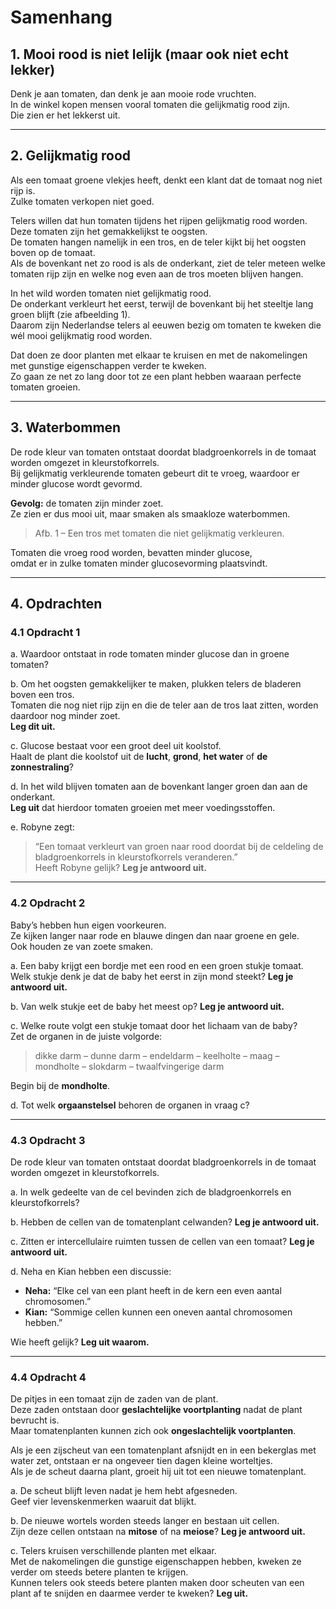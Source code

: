 # Samenhang

## 1. Mooi rood is niet lelijk (maar ook niet echt lekker)

Denk je aan tomaten, dan denk je aan mooie rode vruchten.  
In de winkel kopen mensen vooral tomaten die gelijkmatig rood zijn.  
Die zien er het lekkerst uit.

---

## 2. Gelijkmatig rood

Als een tomaat groene vlekjes heeft, denkt een klant dat de tomaat nog niet rijp is.  
Zulke tomaten verkopen niet goed.

Telers willen dat hun tomaten tijdens het rijpen gelijkmatig rood worden.  
Deze tomaten zijn het gemakkelijkst te oogsten.  
De tomaten hangen namelijk in een tros, en de teler kijkt bij het oogsten boven op de tomaat.  
Als de bovenkant net zo rood is als de onderkant, ziet de teler meteen welke tomaten rijp zijn en welke nog even aan de tros moeten blijven hangen.

In het wild worden tomaten niet gelijkmatig rood.  
De onderkant verkleurt het eerst, terwijl de bovenkant bij het steeltje lang groen blijft (zie afbeelding 1).  
Daarom zijn Nederlandse telers al eeuwen bezig om tomaten te kweken die wél mooi gelijkmatig rood worden.  

Dat doen ze door planten met elkaar te kruisen en met de nakomelingen met gunstige eigenschappen verder te kweken.  
Zo gaan ze net zo lang door tot ze een plant hebben waaraan perfecte tomaten groeien.

---

## 3. Waterbommen

De rode kleur van tomaten ontstaat doordat bladgroenkorrels in de tomaat worden omgezet in kleurstofkorrels.  
Bij gelijkmatig verkleurende tomaten gebeurt dit te vroeg, waardoor er minder glucose wordt gevormd.  

**Gevolg:** de tomaten zijn minder zoet.  
Ze zien er dus mooi uit, maar smaken als smaakloze waterbommen.

> Afb. 1 – Een tros met tomaten die niet gelijkmatig verkleuren.

Tomaten die vroeg rood worden, bevatten minder glucose,  
omdat er in zulke tomaten minder glucosevorming plaatsvindt.

---

## 4. Opdrachten

### 4.1 Opdracht 1

a. Waardoor ontstaat in rode tomaten minder glucose dan in groene tomaten?  

b. Om het oogsten gemakkelijker te maken, plukken telers de bladeren boven een tros.  
Tomaten die nog niet rijp zijn en die de teler aan de tros laat zitten, worden daardoor nog minder zoet.  
**Leg dit uit.**  

c. Glucose bestaat voor een groot deel uit koolstof.  
Haalt de plant die koolstof uit de **lucht**, **grond**, **het water** of **de zonnestraling**?  

d. In het wild blijven tomaten aan de bovenkant langer groen dan aan de onderkant.  
**Leg uit** dat hierdoor tomaten groeien met meer voedingsstoffen.  

e. Robyne zegt:  
> “Een tomaat verkleurt van groen naar rood doordat bij de celdeling de bladgroenkorrels in kleurstofkorrels veranderen.”  
Heeft Robyne gelijk? **Leg je antwoord uit.**

---

### 4.2 Opdracht 2

Baby’s hebben hun eigen voorkeuren.  
Ze kijken langer naar rode en blauwe dingen dan naar groene en gele.  
Ook houden ze van zoete smaken.

a. Een baby krijgt een bordje met een rood en een groen stukje tomaat.  
Welk stukje denk je dat de baby het eerst in zijn mond steekt? **Leg je antwoord uit.**  

b. Van welk stukje eet de baby het meest op? **Leg je antwoord uit.**  

c. Welke route volgt een stukje tomaat door het lichaam van de baby?  
Zet de organen in de juiste volgorde:

> dikke darm – dunne darm – endeldarm – keelholte – maag – mondholte – slokdarm – twaalfvingerige darm  

Begin bij de **mondholte**.  

d. Tot welk **orgaanstelsel** behoren de organen in vraag c?

---

### 4.3 Opdracht 3

De rode kleur van tomaten ontstaat doordat bladgroenkorrels in de tomaat worden omgezet in kleurstofkorrels.

a. In welk gedeelte van de cel bevinden zich de bladgroenkorrels en kleurstofkorrels?  

b. Hebben de cellen van de tomatenplant celwanden? **Leg je antwoord uit.**  

c. Zitten er intercellulaire ruimten tussen de cellen van een tomaat? **Leg je antwoord uit.**  

d. Neha en Kian hebben een discussie:  
- **Neha:** “Elke cel van een plant heeft in de kern een even aantal chromosomen.”  
- **Kian:** “Sommige cellen kunnen een oneven aantal chromosomen hebben.”  

Wie heeft gelijk? **Leg uit waarom.**

---

### 4.4 Opdracht 4

De pitjes in een tomaat zijn de zaden van de plant.  
Deze zaden ontstaan door **geslachtelijke voortplanting** nadat de plant bevrucht is.  
Maar tomatenplanten kunnen zich ook **ongeslachtelijk voortplanten**.

Als je een zijscheut van een tomatenplant afsnijdt en in een bekerglas met water zet, ontstaan er na ongeveer tien dagen kleine worteltjes.  
Als je de scheut daarna plant, groeit hij uit tot een nieuwe tomatenplant.

a. De scheut blijft leven nadat je hem hebt afgesneden.  
Geef vier levenskenmerken waaruit dat blijkt.  

b. De nieuwe wortels worden steeds langer en bestaan uit cellen.  
Zijn deze cellen ontstaan na **mitose** of na **meiose**? **Leg je antwoord uit.**  

c. Telers kruisen verschillende planten met elkaar.  
Met de nakomelingen die gunstige eigenschappen hebben, kweken ze verder om steeds betere planten te krijgen.  
Kunnen telers ook steeds betere planten maken door scheuten van een plant af te snijden en daarmee verder te kweken? **Leg uit.**